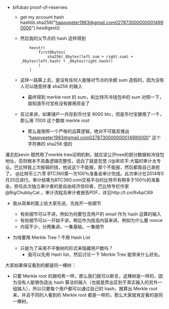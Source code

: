 - bifubao proof-of-reserves
  - get my account hash 
    hashlib.sha256("happypeter1983@gmail.com0278730000000014990000").hexdigest()

  - 然后我的父节点的 hash 这样得到

			hexstr(
			    first8bytes(
			        sha256(_8bytes(left.sum + right.sum) + _8bytes(left.hash) + _8bytes(right.hash))
			    )
			)


  - 这样一路算上去，是没有任何人能够对节点的余额 sum 造假的，因为没有人可以随意拼凑 sha256 的输入
    - 最终得到 merkle root 的 sum，和比特币冷钱包中的 sum 对照一下，就知道币付宝有没有挪用资金了

  - 反过来讲，如果储户一共存到币付宝 8000 btc，但是币付宝挪用了一千，那么用 7000 这个数做 merkle root
    - 那么是按照一个严格的运算逻辑，绝对不可能反推出 “happypeter1983@gmail.com0278730000000014990000" 这个字符串的 sha256 值的



潘志彪kevin
既然用了merkle tree证明机制，就应该公开tree的部分数据和冷钱包地址，否则根本不具备逻辑完整性，说白了就是忽悠 //@宋欢平:大猫的审计太专业。巴比特我上次报销的钱，他说这个不能报，那个不能报，然后都我自己承担了。
@比特币三六零
BTC360第一次100％准备金审计完成。此次审计在2014年5月25日进行。审计结果为BTC360.com交易平台的比特币有稍多于100％的准备金。担任此次独立审计者的是自由经济信仰者，巴比特专栏作家 @BigChubbyCat 。审计流程及审计者报告PDF，详见http://t.cn/RvbpC69

- 我从简单的面上给大家先说，先抛开一些细节
  - 有些细节可以不讲，例如为何要包含用户的 email 作为 hash 运算的输入
  - 有些细节可以一开始不讲，稍后作为拔高内容来讲，例如为什么要 nonce
  - 内容不少，分两集讲，一集基础，一集细节



- 为啥要用 Merkle Tree？不用 Hash List
  - 只是为了采用不平衡树的形式来隐藏用户数吗？
    - 我可以先用 Hash list，然后讨论一下 Merkle Tree 能带来什么好处。


大家如果保证看到的都是同一棵树：
- 只要 Merkle root 的跟哈希一样，那么我们就可以断言，这棵树是一样的，因为没有人能够伪造出 hash 算法的输入（也就是弄出区别于真实输入的另外一组输入），所以只要每个用户都可以通过自己的 hash，推算出 Merkle root 来，并且不同的人看到的 Merkle root 都是一样的，那么大家就肯定看的是同一棵树。
